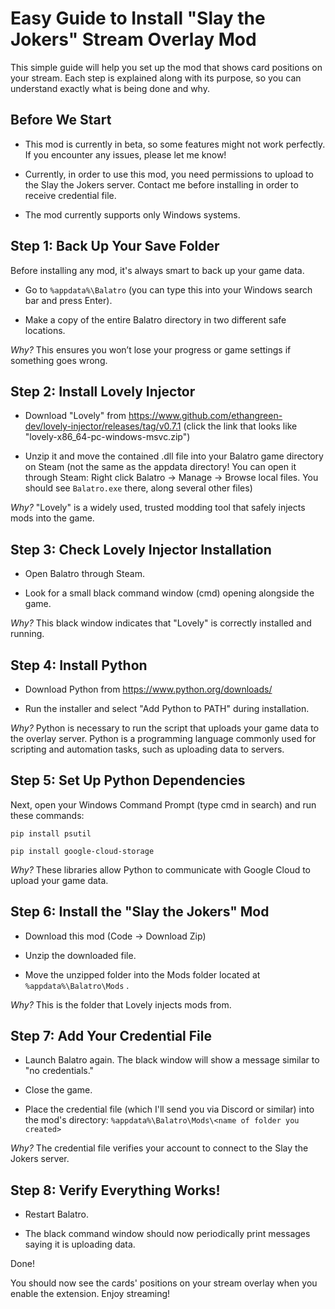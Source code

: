 # Easy Guide to Install "Slay the Jokers" Stream Overlay Mod

This simple guide will help you set up the mod that shows card positions on your stream. Each step is explained along with its purpose, so you can understand exactly what is being done and why.

## Before We Start

- This mod is currently in beta, so some features might not work perfectly. If you encounter any issues, please let me know!

- Currently, in order to use this mod, you need permissions to upload to the Slay the Jokers server. Contact me before installing in order to receive credential file.

- The mod currently supports only Windows systems.

## Step 1: Back Up Your Save Folder

Before installing any mod, it's always smart to back up your game data.

- Go to `%appdata%\Balatro` (you can type this into your Windows search bar and press Enter).

- Make a copy of the entire Balatro directory in two different safe locations.

*Why?* This ensures you won’t lose your progress or game settings if something goes wrong.

## Step 2: Install Lovely Injector

- Download "Lovely" from https://www.github.com/ethangreen-dev/lovely-injector/releases/tag/v0.7.1 (click the link that looks like "lovely-x86_64-pc-windows-msvc.zip")

- Unzip it and move the contained .dll file into your Balatro game directory on Steam (not the same as the appdata directory! You can open it through Steam: Right click Balatro -> Manage -> Browse local files. You should see `Balatro.exe` there, along several other files)

*Why?* "Lovely" is a widely used, trusted modding tool that safely injects mods into the game.

## Step 3: Check Lovely Injector Installation

- Open Balatro through Steam.

- Look for a small black command window (cmd) opening alongside the game.

*Why?* This black window indicates that "Lovely" is correctly installed and running.

## Step 4: Install Python

- Download Python from https://www.python.org/downloads/

- Run the installer and select "Add Python to PATH" during installation.

*Why?* Python is necessary to run the script that uploads your game data to the overlay server. Python is a programming language commonly used for scripting and automation tasks, such as uploading data to servers. 

## Step 5: Set Up Python Dependencies

Next, open your Windows Command Prompt (type cmd in search) and run these commands:

`pip install psutil`

`pip install google-cloud-storage`

*Why?* These libraries allow Python to communicate with Google Cloud to upload your game data.

## Step 6: Install the "Slay the Jokers" Mod

- Download this mod (Code -> Download Zip)

- Unzip the downloaded file.

- Move the unzipped folder into the Mods folder located at `%appdata%\Balatro\Mods` .

*Why?* This is the folder that Lovely injects mods from.

## Step 7: Add Your Credential File

- Launch Balatro again. The black window will show a message similar to "no credentials."

- Close the game.

- Place the credential file (which I'll send you via Discord or similar) into the mod's directory: `%appdata%\Balatro\Mods\<name of folder you created>`

*Why?* The credential file verifies your account to connect to the Slay the Jokers server.

## Step 8: Verify Everything Works!

- Restart Balatro.

- The black command window should now periodically print messages saying it is uploading data.

Done!

You should now see the cards' positions on your stream overlay when you enable the extension. Enjoy streaming!
